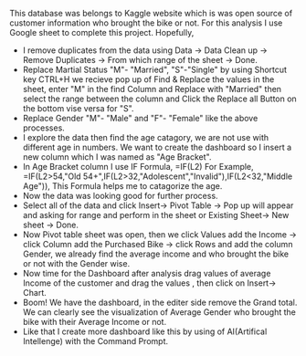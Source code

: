 This database was belongs to Kaggle website which is was open source of customer information who brought the bike or not.
For this analysis I use Google sheet to complete this project.
Hopefully,
- I remove duplicates from the data using Data -> Data Clean up -> Remove Duplicates -> From which range of the sheet -> Done.
- Replace Martial Status "M"- "Married", "S"-"Single" by using Shortcut key CTRL+H we recieve pop up of Find & Replace the values in the sheet, enter "M" in the find Column and Replace with "Married"
then select the range between the column and Click the Replace all Button on the bottom vise versa for "S".
- Replace Gender "M"- "Male" and "F"- "Female" like the above processes.
- I explore the data then find the age catagory, we are not use with different age in numbers. We want to create the dashboard so I insert a new column which I was named as "Age Bracket".
- In Age Bracket column I use IF Formula, =IF(L2) For Example, =IF(L2>54,"Old 54+",IF(L2>32,"Adolescent","Invalid"),IF(L2<32,"Middle Age")), This Formula helps me to catagorize the age.
- Now the data was looking good for further process.
- Select all of the data and click Insert-> Pivot Table -> Pop up will appear and asking for range and perform in the sheet or Existing Sheet-> New sheet -> Done.
- Now Pivot table sheet was open, then we click Values add the Income -> click Column add the Purchased Bike -> click Rows and add the column Gender, we already find the average income and who
brought the bike or not with the Gender wise.
- Now time for the Dashboard after analysis drag values of average Income of the customer and drag the values , then click on Insert-> Chart.
- Boom! We have the dashboard, in the editer side remove the Grand total. We can clearly see the visualization of Average Gender who brought the bike with their Average Income or not.
- Like that I create more dashboard like this by using of AI(Artifical Intellenge) with the Command Prompt.
